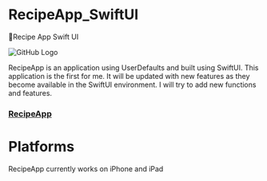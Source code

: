 # RecipeApp_SwiftUI
🥦Recipe App Swift UI

![GitHub Logo](GIT.png)

RecipeApp is an application using UserDefaults and built using SwiftUI. This application is the first for me. It will be updated with new features as they become available in the SwiftUI environment.
I will try to add new functions and features.

### [RecipeApp](https://apps.apple.com/app/id1555770014)

# Platforms

RecipeApp currently works on iPhone and iPad
